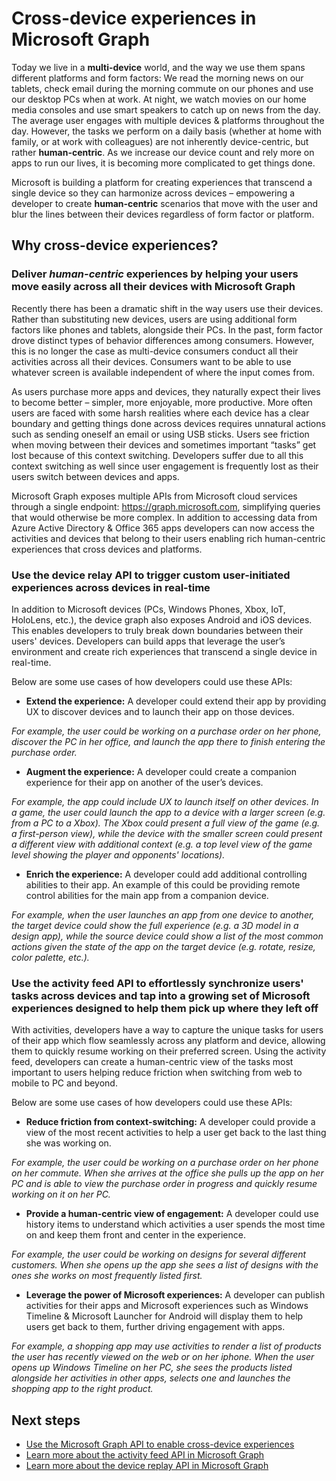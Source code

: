 # Cross-device experiences in Microsoft Graph

Today we live in a **multi-device** world, and the way we use them spans different platforms and form factors: We read the morning news on our tablets, check email during the morning commute on our phones and use our desktop PCs when at work. At night, we watch movies on our home media consoles and use smart speakers to catch up on news from the day. The average user engages with multiple devices & platforms throughout the day. However, the tasks we perform on a daily basis (whether at home with family, or at work with colleagues) are not inherently device-centric, but rather **human-centric**. As we increase our device count and rely more on apps to run our lives, it is becoming more complicated to get things done.

Microsoft is building a platform for creating experiences that transcend a single device so they can harmonize across devices – empowering a developer to create **human-centric** scenarios that move with the user and blur the lines between their devices regardless of form factor or platform.
## Why cross-device experiences?
### Deliver *human-centric* experiences by helping your users move easily across all their devices with Microsoft Graph 
Recently there has been a dramatic shift in the way users use their devices. Rather than substituting new devices, users are using additional form factors like phones and tablets, alongside their PCs. In the past, form factor drove distinct types of behavior differences among consumers. However, this is no longer the case as multi-device consumers conduct all their activities across all their devices. Consumers want to be able to use whatever screen is available independent of where the input comes from.

As users purchase more apps and devices, they naturally expect their lives to become better – simpler, more enjoyable, more productive. More often users are faced with some harsh realities where each device has a clear boundary and getting things done across devices requires unnatural actions such as sending oneself an email or using USB sticks. Users see friction when moving between their devices and sometimes important “tasks” get lost because of this context switching. Developers suffer due to all this context switching as well since user engagement is frequently lost as their users switch between devices and apps.

Microsoft Graph exposes multiple APIs from Microsoft cloud services through a single endpoint: https://graph.microsoft.com, simplifying queries that would otherwise be more complex. In addition to accessing data from Azure Active Directory & Office 365 apps developers can now access the activities and devices that belong to their users enabling rich human-centric experiences that cross devices and platforms. 

### Use the device relay API to trigger custom user-initiated experiences across devices in real-time
In addition to Microsoft devices (PCs, Windows Phones, Xbox, IoT, HoloLens, etc.), the device graph also exposes Android and iOS devices. This enables developers to truly break down boundaries between their users' devices. Developers can build apps that leverage the user’s environment and create rich experiences that transcend a single device in real-time. 

Below are some use cases of how developers could use these APIs:
* **Extend the experience:** A developer could extend their app by providing UX to discover devices and to launch  their app on those devices. 

*For example, the user could be working on a purchase order on her phone, discover the PC in her office, and launch the app there to finish entering the purchase order.*
* **Augment the experience:** A developer could create a companion experience for their app on another of the user’s devices. 

*For example, the app could include UX to launch itself on other devices. In a game, the user could launch the app to a device with a larger screen (e.g. from a PC to a Xbox). The Xbox could present a full view of the game (e.g. a first-person view), while the device with the smaller screen could present a different view with additional context (e.g. a top level view of the game level showing the player and opponents' locations).* 
* **Enrich the experience:** A developer could add additional controlling abilities to their app. An example of this could be providing remote control abilities for the main app from a companion device. 

*For example, when the user launches an app from one device to another, the target device could show the full experience (e.g. a 3D model in a design app), while the source device could show a list of the most common actions given the state of the app on the target device (e.g. rotate, resize, color palette, etc.).*

### Use the activity feed API to effortlessly synchronize users' tasks across devices and tap into a growing set of Microsoft experiences designed to help them pick up where they left off  
With activities, developers have a way to capture the unique tasks for users of their app which flow seamlessly across any platform and device, allowing them to quickly resume working on their preferred screen. Using the activity feed, developers can create a human-centric view of the tasks most important to users helping reduce friction when switching from web to mobile to PC and beyond.  

Below are some use cases of how developers could use these APIs:
* **Reduce friction from context-switching:** A developer could provide a view of the most recent activities to help a user get back to the last thing she was working on. 

*For example,  the user could be working on a purchase order on her phone on her commute. When she arrives at the office she pulls up the app on her PC and is able to view the purchase order in progress and quickly resume working on it on her PC.* 
* **Provide a human-centric view of engagement:** A developer could use history items to understand which activities a user spends the most time on and keep them front and center in the experience. 

*For example, the user could be working on designs for several different customers. When she opens up the app she sees a list of designs with the ones she works on most frequently listed first.* 
* **Leverage the power of Microsoft experiences:** A developer can publish activities for their apps and Microsoft experiences such as Windows Timeline & Microsoft Launcher for Android will display them to help users get back to them, further driving engagement with apps. 

*For example, a shopping app may use activities to render a list of products the user has recently viewed on the web or on her iphone. When the user opens up Windows Timeline on her PC, she sees the products listed alongside her activities in other apps, selects one and launches the shopping app to the right product.*  

## Next steps

- [Use the Microsoft Graph API to enable cross-device experiences](../api-reference/v1.0/resources/cross-device-reference-overview.md)
- [Learn more about the activity feed API in Microsoft Graph](activity-feed-concept-overview.md)
- [Learn more about the device replay API in Microsoft Graph](device-relay-concept-overview.md)
